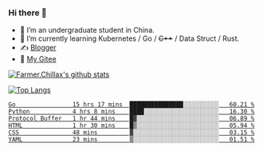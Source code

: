 ### Hi there 👋

- 🔭 I’m an undergraduate student in China.
- 🌱 I’m currently learning Kubernetes / Go / ~~C++~~ / Data Struct / Rust.
- ✍️ [Blogger](https://blog.farmer233.top)
- 🤔 [My Gitee](https://gitee.com/Farmer-chong)


[![Farmer.Chillax's github stats](https://github-readme-stats.vercel.app/api?username=FarmerChillax)](https://github.com/anuraghazra/github-readme-stats)

[![Top Langs](https://github-readme-stats.vercel.app/api/top-langs/?username=FarmerChillax&layout=compact&hide=html,css,javascript)](https://github.com/anuraghazra/github-readme-stats)

<p>
  <a href="https://wakatime.com/@Farmer">
        <!--START_SECTION:waka-->

```text
Go                15 hrs 17 mins  ███████████████░░░░░░░░░░   60.21 %
Python            4 hrs 8 mins    ████░░░░░░░░░░░░░░░░░░░░░   16.30 %
Protocol Buffer   1 hr 44 mins    █▓░░░░░░░░░░░░░░░░░░░░░░░   06.89 %
HTML              1 hr 30 mins    █▒░░░░░░░░░░░░░░░░░░░░░░░   05.94 %
CSS               48 mins         ▓░░░░░░░░░░░░░░░░░░░░░░░░   03.15 %
YAML              23 mins         ▒░░░░░░░░░░░░░░░░░░░░░░░░   01.51 %
```

<!--END_SECTION:waka-->
  </a>
</p>

<!--
**Farmer-chong/Farmer-chong** is a ✨ _special_ ✨ repository because its `README.md` (this file) appears on your GitHub profile.

Here are some ideas to get you started:

- 🔭 I’m currently working on ...
- 🌱 I’m currently learning ...
- 👯 I’m looking to collaborate on ...
- 🤔 I’m looking for help with ...
- 💬 Ask me about ...
- 📫 How to reach me: ...
- 😄 Pronouns: ...
- ⚡ Fun fact: ...
-->

